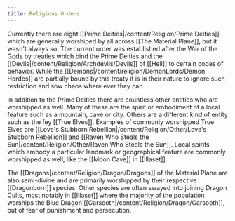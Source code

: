 ```yaml
---
title: Religious Orders
---
```


Currently there are eight [[Prime Deities|/content/Religion/Prime DeIties]] which are generally worshiped by all across [[The Material Plane]], but it wasn't always so. The current order was established after the War of the Gods by treaties which bind the Prime Deities and the [[Devils|/content/Religion/Archdevils/Devils]]  of [[Hell]] to certain codes of behavior. While the [[Demons|/content/religion/DemonLords/Demon Hordes]] are partially bound by this treaty it is in their nature to ignore such restriction and sow chaos where ever they can. 

In addition to the Prime Deities there are countless other entities who are worshipped as well. Many of these are the spirit or embodiment of a local feature such as a mountain, cave or city. Others are a different kind of entity such as the fey [[True Elves]]. Examples of commonly worshipped True Elves are [[Love's Stubborn Rebellion|/content/Religion/Other/Love's Stubborn Rebellion]] and [[Raven Who Steals the Sun|/content/Religion/Other/Raven Who Steals the Sun]]. Local spirits which embody a particular landmark or geographical feature are commonly worshipped as well, like the [[Moon Cave]] in [[Illaset]].

The [[Dragons|/content/Religion/Dragon/Dragons]] of the Material Plane are also semi-divine and are primarily worshipped by their respective [[Dragonborn]] species. Other species are often swayed into joining Dragon Cults, most notably in [[Illaset]] where the majority of the population worships the Blue Dragon [[Garsooth|/content/Religion/Dragon/Garsooth]], out of fear of punishment and persecution. 

